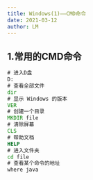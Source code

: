 ```yaml
---
title: Windows(1)——CMD命令
date: 2021-03-12
author: LM
---
```


## 1.常用的CMD命令

```cmd
# 进入D盘
D:
# 查看全部文件
dir
# 显示 Windows 的版本
VER    
# 创建一个目录
MKDIR file
# 清除屏幕
CLS
# 帮助文档
HELP 
# 进入文件夹
cd file
# 查看某个命令的地址
where java
```
